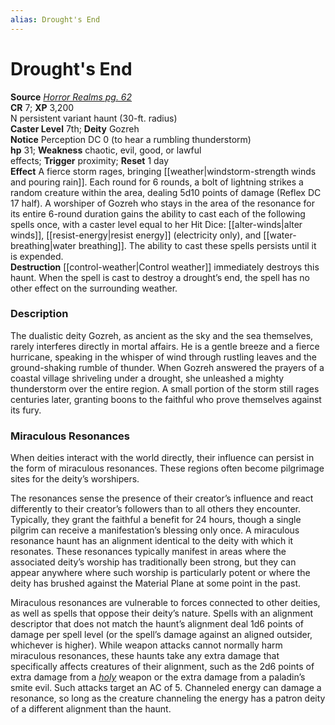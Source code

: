 ```yaml
---
alias: Drought's End
---
```


# Drought's End

**Source** [_Horror Realms pg. 62_](http://paizo.com/products/btpy9op8?Pathfinder-Campaign-Setting-Horror-Realms)  
**CR** 7; **XP** 3,200  
N persistent variant haunt (30-ft. radius)  
**Caster Level** 7th; **Deity** Gozreh  
**Notice** Perception DC 0 (to hear a rumbling thunderstorm)  
**hp** 31; **Weakness** chaotic, evil, good, or lawful effects; **Trigger** proximity; **Reset** 1 day  
**Effect** A fierce storm rages, bringing [[weather|windstorm-strength winds and pouring rain]]. Each round for 6 rounds, a bolt of lightning strikes a random creature within the area, dealing 5d10 points of damage (Reflex DC 17 half). A worshiper of Gozreh who stays in the area of the resonance for its entire 6-round duration gains the ability to cast each of the following spells once, with a caster level equal to her Hit Dice: [[alter-winds|alter winds]], [[resist-energy|resist energy]] (electricity only), and [[water-breathing|water breathing]]. The ability to cast these spells persists until it is expended.  
**Destruction** [[control-weather|Control weather]] immediately destroys this haunt. When the spell is cast to destroy a drought’s end, the spell has no other effect on the surrounding weather.  

### Description

The dualistic deity Gozreh, as ancient as the sky and the sea themselves, rarely interferes directly in mortal affairs. He is a gentle breeze and a fierce hurricane, speaking in the whisper of wind through rustling leaves and the ground-shaking rumble of thunder. When Gozreh answered the prayers of a coastal village shriveling under a drought, she unleashed a mighty thunderstorm over the entire region. A small portion of the storm still rages centuries later, granting boons to the faithful who prove themselves against its fury.

### Miraculous Resonances

When deities interact with the world directly, their influence can persist in the form of miraculous resonances. These regions often become pilgrimage sites for the deity’s worshipers.  
  
The resonances sense the presence of their creator’s influence and react differently to their creator’s followers than to all others they encounter. Typically, they grant the faithful a benefit for 24 hours, though a single pilgrim can receive a manifestation’s blessing only once. A miraculous resonance haunt has an alignment identical to the deity with which it resonates. These resonances typically manifest in areas where the associated deity’s worship has traditionally been strong, but they can appear anywhere where such worship is particularly potent or where the deity has brushed against the Material Plane at some point in the past.  
  
Miraculous resonances are vulnerable to forces connected to other deities, as well as spells that oppose their deity’s nature. Spells with an alignment descriptor that does not match the haunt’s alignment deal 1d6 points of damage per spell level (or the spell’s damage against an aligned outsider, whichever is higher). While weapon attacks cannot normally harm miraculous resonances, these haunts take any extra damage that specifically affects creatures of their alignment, such as the 2d6 points of extra damage from a [_holy_](http://www.aonprd.com/MagicWeaponsDisplay.aspx?ItemName=Holy) weapon or the extra damage from a paladin’s smite evil. Such attacks target an AC of 5. Channeled energy can damage a resonance, so long as the creature channeling the energy has a patron deity of a different alignment than the haunt.
